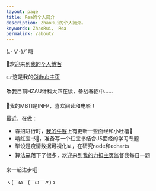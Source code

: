 ```yaml
---
layout: page
title: Rea的个人简介
description: ZhaoRui的个人简介。
keywords: ZhaoRui， Rea
permalink: /about/
---
```


(｡･∀･)ﾉﾞ嗨

👋欢迎来到[我的个人博客](https://zr0528.github.io/)

👉这是我的[Github主页](https://github.com/ZR0528)

📚我目前HZAU计科大四在读，备战春招中……

🐳我的MBTI是INFP，喜欢阅读和电影！

最近，在做：

- 春招进行时，[我的牛客](https://www.nowcoder.com/users/333694888)上有更新一些面经和小吐槽🎈
- 啃红宝书📕，准备写一个红宝书结合JS面经的学习专题
- 毕设是疫情数据可视化📊，在研究node和echarts
- 算法💻落下了很多，欢迎来到[我的力扣主页](https://leetcode.cn/u/xiao-zhao-h/)监督我每日一题

来一起进步吧

ヽ(￣ω￣(￣ω￣〃)ゝ
